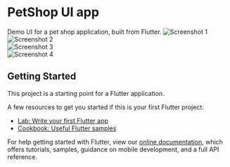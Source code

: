 # PetShop UI app

Demo UI for a pet shop application, built from Flutter.
![Screenshot 1](https://github.com/kent2508/flutter-pet-shop-ui/blob/main/README_images/screenshot_1.png)  
![Screenshot 2](https://github.com/kent2508/flutter-pet-shop-ui/blob/main/README_images/screenshot_2.png)  
![Screenshot 3](https://github.com/kent2508/flutter-pet-shop-ui/blob/main/README_images/screenshot_3.png)  
![Screenshot 4](https://github.com/kent2508/flutter-pet-shop-ui/blob/main/README_images/screenshot_4.png)  

## Getting Started

This project is a starting point for a Flutter application.

A few resources to get you started if this is your first Flutter project:

- [Lab: Write your first Flutter app](https://flutter.dev/docs/get-started/codelab)
- [Cookbook: Useful Flutter samples](https://flutter.dev/docs/cookbook)

For help getting started with Flutter, view our
[online documentation](https://flutter.dev/docs), which offers tutorials,
samples, guidance on mobile development, and a full API reference.
